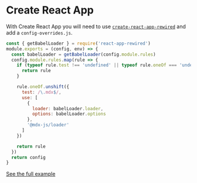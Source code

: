 # Create React App

With Create React App you will need to use [`create-react-app-rewired`][cra-rewired] and add a `config-overrides.js`.

```js
const { getBabelLoader } = require('react-app-rewired')
module.exports = (config, env) => {
  const babelLoader = getBabelLoader(config.module.rules)
  config.module.rules.map(rule => {
    if (typeof rule.test !== 'undefined' || typeof rule.oneOf === 'undefined') {
      return rule
    }

    rule.oneOf.unshift({
      test: /\.mdx$/,
      use: [
        {
          loader: babelLoader.loader,
          options: babelLoader.options
        },
        '@mdx-js/loader'
      ]
    })

    return rule
  })
  return config
}
```

[See the full example][cra-example]

[cra]: https://github.com/facebook/create-react-app
[cra-rewired]: https://github.com/timarney/react-app-rewired
[cra-example]: https://github.com/mdx-js/mdx/tree/master/examples/create-react-app
